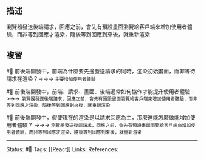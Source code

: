 ## 描述


瀏覽器發送後端請求，回應之前，會先有預設畫面瀏覽給客戶端來增加使用者體驗，而非等到回應才渲染，隨後等到回應到來後，就重新渲染

## 複習

#🧠 前後端開發中，前端為什麼要先邊發送請求的同時，渲染初始畫面，而非等待請求在渲染？->->-> `主要增加使用者體驗`
<!--SR:!2022-10-26,28,250-->

#🧠 前後端開發中，前端、請求、畫面、後端通常如何協作才能提升使用者體驗 ->->-> `瀏覽器發送後端請求，回應之前，會先有預設畫面瀏覽給客戶端來增加使用者體驗，而非等到回應才渲染，隨後等到回應到來後，就重新渲染`
<!--SR:!2022-10-26,28,250-->

#🧠 前後端開發中，假使現在的渲染是以請求回應為主，那麼還能怎麼做能增加使用者體驗？ ->->-> `瀏覽器發送後端請求，回應之前，會先有預設畫面瀏覽給客戶端來增加使用者體驗，而非等到回應才渲染，隨後等到回應到來後，就重新渲染`
<!--SR:!2022-12-20,59,250-->


---
Status: #🌱 
Tags:
[[React]]
Links:
References: